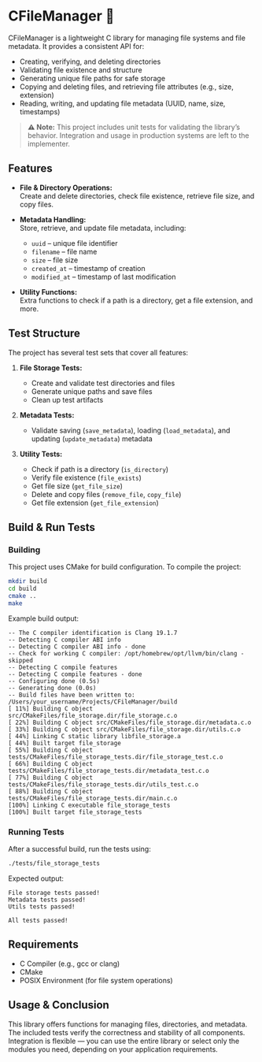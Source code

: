 # CFileManager 🦎

CFileManager is a lightweight C library for managing file systems and file metadata. It provides a consistent API for:
- Creating, verifying, and deleting directories
- Validating file existence and structure
- Generating unique file paths for safe storage
- Copying and deleting files, and retrieving file attributes (e.g., size, extension)
- Reading, writing, and updating file metadata (UUID, name, size, timestamps)

> **⚠️ Note:** This project includes unit tests for validating the library’s behavior. Integration and usage in production systems are left to the implementer.

## Features

- **File & Directory Operations:**  
  Create and delete directories, check file existence, retrieve file size, and copy files.

- **Metadata Handling:**  
  Store, retrieve, and update file metadata, including:
    - `uuid` – unique file identifier
    - `filename` – file name
    - `size` – file size
    - `created_at` – timestamp of creation
    - `modified_at` – timestamp of last modification

- **Utility Functions:**  
  Extra functions to check if a path is a directory, get a file extension, and more.

## Test Structure

The project has several test sets that cover all features:

1. **File Storage Tests:**
    - Create and validate test directories and files
    - Generate unique paths and save files
    - Clean up test artifacts

2. **Metadata Tests:**
    - Validate saving (`save_metadata`), loading (`load_metadata`), and updating (`update_metadata`) metadata

3. **Utility Tests:**
    - Check if path is a directory (`is_directory`)
    - Verify file existence (`file_exists`)
    - Get file size (`get_file_size`)
    - Delete and copy files (`remove_file`, `copy_file`)
    - Get file extension (`get_file_extension`)

## Build & Run Tests

### Building

This project uses CMake for build configuration. To compile the project:

```bash
mkdir build
cd build
cmake ..
make
```

Example build output:

```
-- The C compiler identification is Clang 19.1.7
-- Detecting C compiler ABI info
-- Detecting C compiler ABI info - done
-- Check for working C compiler: /opt/homebrew/opt/llvm/bin/clang - skipped
-- Detecting C compile features
-- Detecting C compile features - done
-- Configuring done (0.5s)
-- Generating done (0.0s)
-- Build files have been written to: /Users/your_username/Projects/CFileManager/build
[ 11%] Building C object src/CMakeFiles/file_storage.dir/file_storage.c.o
[ 22%] Building C object src/CMakeFiles/file_storage.dir/metadata.c.o
[ 33%] Building C object src/CMakeFiles/file_storage.dir/utils.c.o
[ 44%] Linking C static library libfile_storage.a
[ 44%] Built target file_storage
[ 55%] Building C object tests/CMakeFiles/file_storage_tests.dir/file_storage_test.c.o
[ 66%] Building C object tests/CMakeFiles/file_storage_tests.dir/metadata_test.c.o
[ 77%] Building C object tests/CMakeFiles/file_storage_tests.dir/utils_test.c.o
[ 88%] Building C object tests/CMakeFiles/file_storage_tests.dir/main.c.o
[100%] Linking C executable file_storage_tests
[100%] Built target file_storage_tests
```

### Running Tests

After a successful build, run the tests using:

```bash
./tests/file_storage_tests
```

Expected output:

```
File storage tests passed!
Metadata tests passed!
Utils tests passed!

All tests passed!
```

## Requirements

- C Compiler (e.g., gcc or clang)
- CMake
- POSIX Environment (for file system operations)

## Usage & Conclusion

This library offers functions for managing files, directories, and metadata. The included tests verify the correctness and stability of all components. Integration is flexible — you can use the entire library or select only the modules you need, depending on your application requirements.
